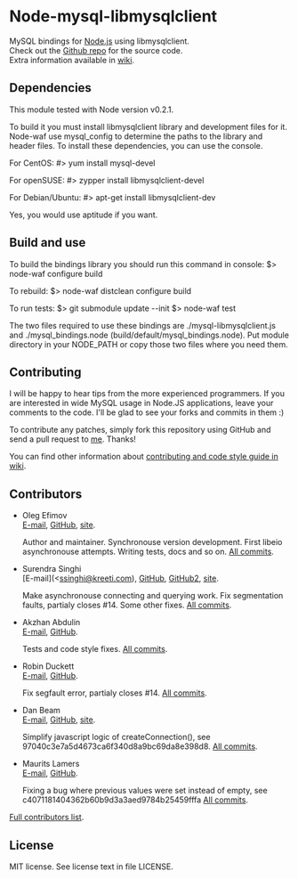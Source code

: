 Node-mysql-libmysqlclient
=========================

MySQL bindings for [Node.js] using libmysqlclient.  
Check out the [Github repo] for the source code.  
Extra information available in [wiki].

[Node.js]: http://nodejs.org/
[Github repo]: http://github.com/Sannis/node-mysql-libmysqlclient
[wiki]: http://github.com/Sannis/node-mysql-libmysqlclient/wiki


Dependencies
------------

This module tested with Node version v0.2.1.

To build it you must install libmysqlclient library and development files for it.
Node-waf use mysql_config to determine the paths to the library and header files.
To install these dependencies, you can use the console.

For CentOS:
    #> yum install mysql-devel

For openSUSE:
    #> zypper install libmysqlclient-devel

For Debian/Ubuntu:
    #> apt-get install libmysqlclient-dev

Yes, you would use aptitude if you want.


Build and use
-------------

To build the bindings library you should run this command in console:
    $> node-waf configure build

To rebuild:
    $> node-waf distclean configure build

To run tests:
    $> git submodule update --init
    $> node-waf test

The two files required to use these bindings are ./mysql-libmysqlclient.js and
./mysql_bindings.node (build/default/mysql_bindings.node).
Put module directory in your NODE_PATH or copy those two files where you need them.


Contributing
------------

I will be happy to hear tips from the more experienced programmers.
If you are interested in wide MySQL usage in Node.JS applications,
leave your comments to the code.
I'll be glad to see your forks and commits in them :)

To contribute any patches, simply fork this repository using GitHub
and send a pull request to [me](http://github.com/Sannis). Thanks!

You can find other information about [contributing and code style guide in wiki](http://wiki.github.com/Sannis/node-mysql-libmysqlclient/contributing).


Contributors
------------

* Oleg Efimov  
  [E-mail](efimovov@gmail.com),
  [GitHub](http://github.com/Sannis),
  [site](http://sannis.ru).
  
  Author and maintainer.
  Synchronouse version development.
  First libeio asynchronouse attempts.
  Writing tests, docs and so on.
  [All commits](http://github.com/Sannis/node-mysql-libmysqlclient/commits/master?author=Sannis).

* Surendra Singhi  
  [E-mail](<ssinghi@kreeti.com),
  [GitHub](http://github.com/ssinghi),
  [GitHub2](http://github.com/kreetitech),
  [site](http://ssinghi.kreeti.com).
  
  Make asynchronouse connecting and querying work.
  Fix segmentation faults, partialy closes #14.
  Some other fixes.
  [All commits](http://github.com/Sannis/node-mysql-libmysqlclient/commits/master?author=ssinghi).

* Akzhan Abdulin  
  [E-mail](akzhan.abdulin@gmail.com),
  [GitHub](http://github.com/akzhan).
  
  Tests and code style fixes.
  [All commits](http://github.com/Sannis/node-mysql-libmysqlclient/commits/master?author=akzhan).

* Robin Duckett  
  [E-mail](robin.duckett@gmail.com),
  [GitHub](http://github.com/robinduckett).
  
  Fix segfault error, partialy closes #14.
  [All commits](http://github.com/Sannis/node-mysql-libmysqlclient/commits/master?author=robinduckett).
  
* Dan Beam  
  [E-mail](dan@danbeam.org),
  [GitHub](http://github.com/danbeam),
  [site](http://danbeam.org).
  
  Simplify javascript logic of createConnection(),
  see 97040c3e7a5d4673ca6f340d8a9bc69da8e398d8.
  [All commits](http://github.com/Sannis/node-mysql-libmysqlclient/commits/master?author=danbeam).

* Maurits Lamers  
  [E-mail](maurits@weidestraat.nl),
  [GitHub](http://github.com/mauritslamers).
  
  Fixing a bug where previous values were set instead of empty,
  see c4071181404362b60b9d3a3aed9784b25459fffa
  [All commits](http://github.com/Sannis/node-mysql-libmysqlclient/commits/master?author=mauritslamers).

[Full contributors list](http://github.com/Sannis/node-mysql-libmysqlclient/contributors).


License
-------

MIT license. See license text in file LICENSE.

